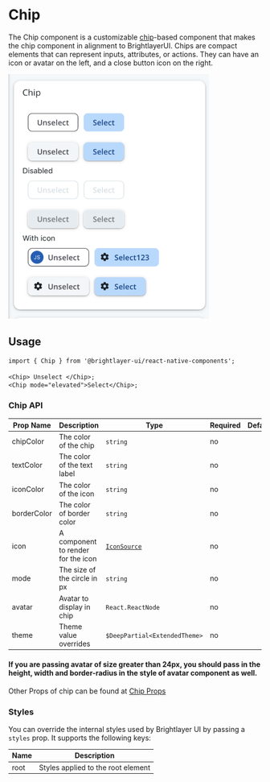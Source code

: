 # Chip

The Chip component is a customizable [chip](https://callstack.github.io/react-native-paper/docs/components/Chip/)-based component that makes the chip component in alignment to BrightlayerUI. Chips are compact elements that can represent inputs, attributes, or actions. They can have an icon or avatar on the left, and a close button icon on the right.

<img width="400" alt="Chipcomponent" src="./images/chip.png">

## Usage

```tsx
import { Chip } from '@brightlayer-ui/react-native-components';

<Chip> Unselect </Chip>;
<Chip mode="elevated">Select</Chip>;
```

### Chip API

| Prop Name   | Description                        | Type                          | Required | Default |
| ----------- | ---------------------------------- | ----------------------------- | -------- | ------- |
| chipColor   | The color of the chip              | `string`                      | no       |         |
| textColor   | The color of the text label        | `string`                      | no       |         |
| iconColor   | The color of the icon              | `string`                      | no       |         |
| borderColor | The color of border color          | `string`                      | no       |         |
| icon        | A component to render for the icon | [`IconSource`](./Icons.md)    | no       |         |
| mode        | The size of the circle in px       | `string`                      | no       |         |
| avatar      | Avatar to display in chip          | `React.ReactNode`             | no       |         |
| theme       | Theme value overrides              | `$DeepPartial<ExtendedTheme>` | no       |         |

#### If you are passing avatar of size greater than 24px, you should pass in the height, width and border-radius in the style of avatar component as well.

Other Props of chip can be found at [Chip Props](https://callstack.github.io/react-native-paper/docs/components/Chip/)

### Styles

You can override the internal styles used by Brightlayer UI by passing a `styles` prop. It supports the following keys:

| Name | Description                        |
| ---- | ---------------------------------- |
| root | Styles applied to the root element |
